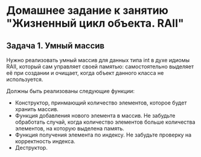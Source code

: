# Домашнее задание к занятию "Жизненный цикл объекта. RAII"
## Задача 1. Умный массив
Нужно реализовать умный массив для данных типа int в духе идиомы RAII, который сам управляет своей памятью: самостоятельно выделяет её при создании и очищает, когда объект данного класса не используется.

Должны быть реализованы следующие функции:

* Конструктор, принмающий количество элементов, которое будет хранить массив.
* Функция добавления нового элемента в массив. Не забудьте обработать случай, когда количество элементов больше количества элементов, на которую выделена память.
* Функция получения элемента по индексу. Не забудьте проверку на корректность индекса.
* Деструктор.
